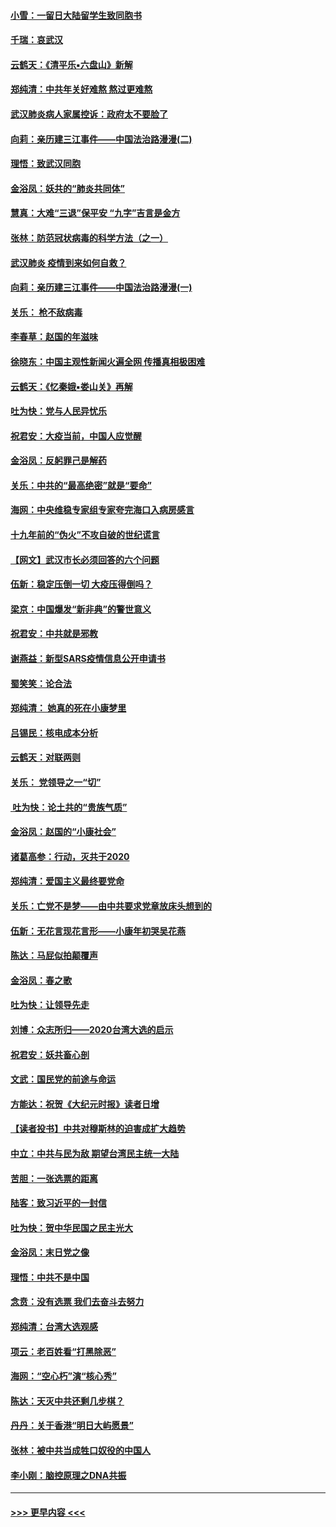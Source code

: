 #### [小雪：一留日大陆留学生致同胞书](../pages/nsc993/n11834624.md?t=02010544) 
#### [千瑞：哀武汉](../pages/nsc993/n11833647.md?t=02010544) 
#### [云鹤天：《清平乐▪六盘山》新解](../pages/nsc993/n11833611.md?t=02010544) 
#### [郑纯清：中共年关好难熬 熬过更难熬](../pages/nsc993/n11833489.md?t=02010544) 
#### [武汉肺炎病人家属控诉：政府太不要脸了](../pages/nsc993/n11833205.md?t=02010544) 
#### [向莉：亲历建三江事件——中国法治路漫漫(二)](../pages/nsc993/n11829102.md?t=02010544) 
#### [理悟：致武汉同胞](../pages/nsc993/n11831522.md?t=02010544) 
#### [金浴凤：妖共的“肺炎共同体”](../pages/nsc993/n11829448.md?t=02010544) 
#### [慧真：大难“三退”保平安 “九字”吉言是金方](../pages/nsc993/n11829501.md?t=02010544) 
#### [张林：防范冠状病毒的科学方法（之一）](../pages/nsc993/n11828618.md?t=02010544) 
#### [武汉肺炎 疫情到来如何自救？](../pages/nsc993/n11827632.md?t=02010544) 
#### [向莉：亲历建三江事件——中国法治路漫漫(一)](../pages/nsc993/n11827190.md?t=02010544) 
#### [关乐： 枪不敌病毒](../pages/nsc993/n11826746.md?t=02010544) 
#### [李春草：赵国的年滋味](../pages/nsc993/n11826321.md?t=02010544) 
#### [徐晓东：中国主观性新闻火遍全网 传播真相极困难](../pages/nsc993/n11826508.md?t=02010544) 
#### [云鹤天：《忆秦娥▪娄山关》再解](../pages/nsc993/n11824682.md?t=02010544) 
#### [吐为快：党与人民异忧乐](../pages/nsc993/n11824660.md?t=02010544) 
#### [祝君安：大疫当前，中国人应觉醒](../pages/nsc993/n11821946.md?t=02010544) 
#### [金浴凤：反躬罪己是解药](../pages/nsc993/n11820280.md?t=02010544) 
#### [关乐：中共的“最高绝密”就是“要命”](../pages/nsc993/n11816946.md?t=02010544) 
#### [海网：中央维稳专家组专家夸完海口入病房感言](../pages/nsc993/n11815138.md?t=02010544) 
#### [十九年前的“伪火”不攻自破的世纪谎言](../pages/nsc993/n11813238.md?t=02010544) 
#### [【网文】武汉市长必须回答的六个问题](../pages/nsc993/n11813848.md?t=02010544) 
#### [伍新：稳定压倒一切 大疫压得倒吗？](../pages/nsc993/n11812634.md?t=02010544) 
#### [梁京：中国爆发“新非典”的警世意义](../pages/nsc993/n11812554.md?t=02010544) 
#### [祝君安：中共就是邪教](../pages/nsc993/n11812431.md?t=02010544) 
#### [谢燕益：新型SARS疫情信息公开申请书](../pages/nsc993/n11808840.md?t=02010544) 
#### [蜀笑笑：论合法](../pages/nsc993/n11808064.md?t=02010544) 
#### [郑纯清： 她真的死在小康梦里](../pages/nsc993/n11806623.md?t=02010544) 
#### [吕锡民：核电成本分析](../pages/nsc993/n11806284.md?t=02010544) 
#### [云鹤天：对联两则](../pages/nsc993/n11805957.md?t=02010544) 
#### [关乐： 党领导之一“切”](../pages/nsc993/n11804505.md?t=02010544) 
#### [ 吐为快：论土共的“贵族气质”](../pages/nsc993/n11804490.md?t=02010544) 
#### [金浴凤：赵国的“小康社会”](../pages/nsc993/n11804452.md?t=02010544) 
#### [诸葛高参：行动，灭共于2020](../pages/nsc993/n11804120.md?t=02010544) 
#### [郑纯清：爱国主义最终要党命](../pages/nsc993/n11802197.md?t=02010544) 
#### [关乐：亡党不是梦——由中共要求党章放床头想到的](../pages/nsc993/n11802156.md?t=02010544) 
#### [伍新：无花言现花言形——小康年初哭吴花燕](../pages/nsc993/n11800044.md?t=02010544) 
#### [陈达：马屁似拍颠覆声](../pages/nsc993/n11800010.md?t=02010544) 
#### [金浴凤：春之歌](../pages/nsc993/n11797687.md?t=02010544) 
#### [吐为快：让领导先走](../pages/nsc993/n11797512.md?t=02010544) 
#### [刘博：众志所归——2020台湾大选的启示](../pages/nsc993/n11796878.md?t=02010544) 
#### [祝君安：妖共畜心剖](../pages/nsc993/n11794273.md?t=02010544) 
#### [文武：国民党的前途与命运](../pages/nsc993/n11794198.md?t=02010544) 
#### [方能达：祝贺《大纪元时报》读者日增](../pages/nsc993/n11793807.md?t=02010544) 
#### [【读者投书】中共对穆斯林的迫害成扩大趋势](../pages/nsc993/n11791371.md?t=02010544) 
#### [中立：中共与民为敌 期望台湾民主统一大陆](../pages/nsc993/n11790392.md?t=02010544) 
#### [苦胆：一张选票的距离](../pages/nsc993/n11788914.md?t=02010544) 
#### [陆客：致习近平的一封信](../pages/nsc993/n11788867.md?t=02010544) 
#### [吐为快：贺中华民国之民主光大](../pages/nsc993/n11788618.md?t=02010544) 
#### [金浴凤：末日党之像](../pages/nsc993/n11787475.md?t=02010544) 
#### [理悟：中共不是中国](../pages/nsc993/n11787463.md?t=02010544) 
#### [念贲：没有选票  我们去奋斗去努力](../pages/nsc993/n11787398.md?t=02010544) 
#### [郑纯清：台湾大选观感](../pages/nsc993/n11786210.md?t=02010544) 
#### [项云：老百姓看“打黑除恶”](../pages/nsc993/n11785398.md?t=02010544) 
#### [海网：“空心朽”演“核心秀”](../pages/nsc993/n11783874.md?t=02010544) 
#### [陈达：天灭中共还剩几步棋？](../pages/nsc993/n11783719.md?t=02010544) 
#### [丹丹：关于香港“明日大屿愿景”](../pages/nsc993/n11783273.md?t=02010544) 
#### [张林：被中共当成牲口奴役的中国人](../pages/nsc993/n11782397.md?t=02010544) 
#### [李小刚：脑控原理之DNA共振](../pages/nsc993/n11780962.md?t=02010544) 

----
#### [ >>> 更早内容 <<< ](../indexes/nsc993-earlier.md)
